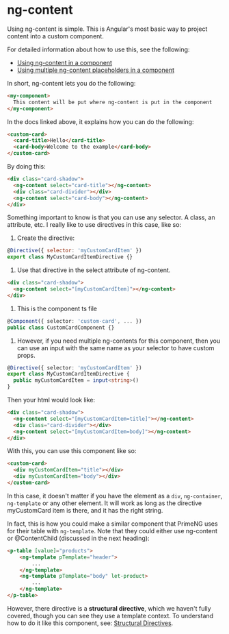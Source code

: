 # ng-content

Using ng-content is simple. This is Angular's most basic way to project content into a custom component.

For detailed information about how to use this, see the following:

- [Using ng-content in a component](https://angular.dev/guide/components/content-projection#)
- [Using multiple ng-content placeholders in a component](https://angular.dev/guide/components/content-projection#multiple-content-placeholders)

In short, ng-content lets you do the following:

```html
<my-component>
  This content will be put where ng-content is put in the component
</my-component>
```

In the docs linked above, it explains how you can do the following:

```html
<custom-card>
  <card-title>Hello</card-title>
  <card-body>Welcome to the example</card-body>
</custom-card>
```

By doing this:

```html
<div class="card-shadow">
  <ng-content select="card-title"></ng-content>
  <div class="card-divider"></div>
  <ng-content select="card-body"></ng-content>
</div>
```

Something important to know is that you can use any selector. A class, an attribute, etc. I really like to use directives in this case, like so:

1. Create the directive:

```js
@Directive({ selector: 'myCustomCardItem' })
export class MyCustomCardItemDirective {}
```

1. Use that directive in the select attribute of ng-content.

```html
<div class="card-shadow">
  <ng-content select="[myCustomCardItem]"></ng-content>
</div>
```

1. This is the component ts file

```typescript
@Component({ selector: 'custom-card', ... })
public class CustomCardComponent {}
```

1. However, if you need multiple ng-contents for this component, then you can use an input with the same name as your selector to have custom props.

```typescript
@Directive({ selector: 'myCustomCardItem' })
export class MyCustomCardItemDirective {
  public myCustomCardItem = input<string>()
}
```

Then your html would look like:

```html
<div class="card-shadow">
  <ng-content select="[myCustomCardItem=title]"></ng-content>
  <div class="card-divider"></div>
  <ng-content select="[myCustomCardItem=body]"></ng-content>
</div>
```

With this, you can use this component like so:

```html
<custom-card>
  <div myCustomCardItem="title"></div>
  <div myCustomCardItem="body"></div>
</custom-card>
```

In this case, it doesn't matter if you have the element as a `div`, `ng-container`, `ng-template` or any other element. It will work as long as the directive myCustomCard item is there, and it has the right string.

In fact, this is how you could make a similar component that PrimeNG uses for their table with `ng-template`. Note that they could either use ng-content or @ContentChild (discussed in the next heading):

```html
<p-table [value]="products">
    <ng-template pTemplate="header">
        ...
    </ng-template>
    <ng-template pTemplate="body" let-product>
        ...
    </ng-template>
</p-table>
```

However, there directive is a **structural directive**, which we haven't fully covered, though you can see they use a template context. To understand how to do it like this component, see: [Structural Directives](./structural-directives.md#modal).
